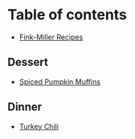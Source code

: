 # Table of contents

* [Fink-Miller Recipes](README.md)

## Dessert

* [Spiced Pumpkin Muffins](dessert/spiced-pumpkin-muffins.md)

## Dinner

* [Turkey Chili](dinner/turkey-chili.md)

